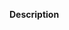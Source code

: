 <!-- Thank you for your contribution. Before you submit the issue:
- Search open and closed issues for duplicates.
- Read the [Contributing guidelines](../contributing.md).
- Follow the [Code of Conduct](../CODE_OF_CONDUCT.md).
-->

**Description**

<!-- In this section, provide a clear and concise description of the issue. Provide proper argumentation and screenshots, if necessary. -->
